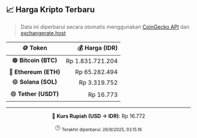 

<!-- HARGA_KRIPTO -->
## 📈 Harga Kripto Terbaru

> Data ini diperbarui secara otomatis menggunakan [CoinGecko API](https://www.coingecko.com/) dan [exchangerate.host](https://exchangerate.host/)

<div align="center">

| 🪙 Token | 💰 Harga (IDR) |
|:------:|---------------:|
| 🟠 **Bitcoin (BTC)**   | Rp 1.831.721.204 |
| 🔵 **Ethereum (ETH)**  | Rp 65.282.494 |
| 🟣 **Solana (SOL)**    | Rp 3.319.752 |
| 🟢 **Tether (USDT)**   | Rp 16.773 |

---

💱 **Kurs Rupiah (USD → IDR)**: Rp 16.772

🕒 <sub>Terakhir diperbarui: 26/9/2025, 03.15.16</sub>

</div>
<!-- /HARGA_KRIPTO -->
